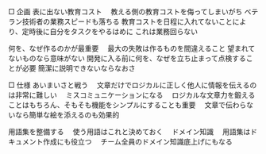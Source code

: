 □ 企画
表に出ない教育コスト
　教える側の教育コストを侮ってしまいがち
ベテラン技術者の業務スピードも落ちる
教育コストを日程に入れてないことにより、定時後に自分をタスクをやるはめに
これは業務回らない

何を、なぜ作るのかが最重要
　最大の失敗は作るものを間違えること
望まれてないものなら意味がない
開発に入る前に何を、なぜを立ち止まって点検することが必要
簡潔に説明できないならなおさ

□ 仕様
あいまいさと戦う
　文章だけでロジカルに正しく他人に情報を伝えるのは非常に難しい
　ミスコミュニケーションになる
　ロジカルな文章力を鍛えることはもちろん、そもそも機能をシンプルにすることも重要
　文章で伝わらないなら簡単な絵を添えるのも効果的

用語集を整備する
　使う用語はこれと決めておく
　ドメイン知識
　用語集はドキュメント作成にも役立つ
　チーム全員のドメイン知識底上げにもなる
